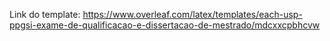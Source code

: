 Link do template: https://www.overleaf.com/latex/templates/each-usp-ppgsi-exame-de-qualificacao-e-dissertacao-de-mestrado/mdcxxcpbhcvw
